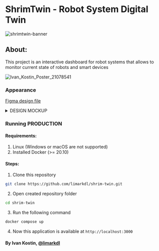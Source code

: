 # ShrimTwin - Robot System Digital Twin
![shrimtwin-banner](https://github.com/user-attachments/assets/63812a93-3b3b-40e7-8ec2-9dcf3f7b7467)

## About:

This project is an interactive dashboard for robot systems that allows to monitor current state of robots and smart devices 

![Ivan_Kostin_Poster_21078541](https://github.com/user-attachments/assets/08b42140-b33e-4347-960a-df5e31491efa)

### Appearance
[Figma design file](https://www.figma.com/design/jdrHEUwNXowV4hHIZrkSP5/Shrim-Twin?node-id=0-1&t=hKQjofC8kiQhJF6H-1)
<details>
  <summary>DESIGN MOCKUP</summary>
  
![appearance](https://github.com/user-attachments/assets/8bf77216-de8f-468f-9c2e-5b4b64899616)

</details>

### Running PRODUCTION
#### Requirements:
1. Linux (Windows or macOS are not supported)
2. Installed Docker (>= 20.10)

#### Steps:

1. Clone this repository 
```bash
git clone https://github.com/limarkdl/shrim-twin.git
```
2. Open created repository folder
```bash
cd shrim-twin
```
3. Run the following command
```bash
docker compose up
```
4. Now this application is available at `http://localhost:3000`


#### By Ivan Kostin, [@limarkdl](https://github.com/limarkdl)
